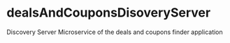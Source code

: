 # dealsAndCouponsDisoveryServer
Discovery Server Microservice of the deals and coupons finder application
